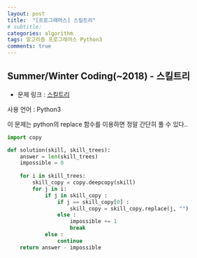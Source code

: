 ```yaml
---
layout: post
title:  "[프로그래머스] 스킬트리"
# subtitle: 
categories: algorithm
tags: 알고리즘 프로그래머스 Python3
comments: true
---
```


## Summer/Winter Coding(~2018) - 스킬트리

* 문제 링크 : [스킬트리](https://programmers.co.kr/learn/courses/30/lessons/49993?language=python3)

사용 언어 : Python3

이 문제는 python의 replace 함수를 이용하면 정말 간단히 풀 수 있다..

```python
import copy

def solution(skill, skill_trees):
    answer = len(skill_trees)
    impossible = 0
    
    for i in skill_trees:
        skill_copy = copy.deepcopy(skill)
        for j in i:
            if j in skill_copy :
                if j == skill_copy[0] :
                    skill_copy = skill_copy.replace(j, "")
                else :
                    impossible += 1
                    break
            else :
                continue
    return answer - impossible
```